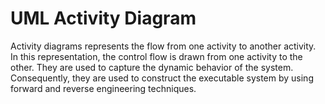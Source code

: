 # UML Activity Diagram

Activity diagrams represents the flow from one activity to another activity. In this representation, the control flow is drawn from one activity to the other. They are used to capture the dynamic behavior of the system. Consequently, they are used to construct the executable system by using forward and reverse engineering techniques.



